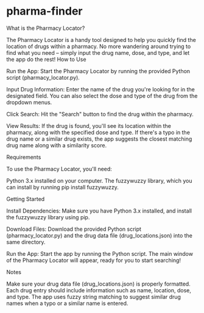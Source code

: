 # pharma-finder
What is the Pharmacy Locator?

The Pharmacy Locator is a handy tool designed to help you quickly find the location of drugs within a pharmacy. No more wandering around trying to find what you need – simply input the drug name, dose, and type, and let the app do the rest!
How to Use

 Run the App: Start the Pharmacy Locator by running the provided Python script (pharmacy_locator.py).

Input Drug Information: Enter the name of the drug you're looking for in the designated field. You can also select the dose and type of the drug from the dropdown menus.

Click Search: Hit the "Search" button to find the drug within the pharmacy.

View Results: If the drug is found, you'll see its location within the pharmacy, along with the specified dose and type. If there's a typo in the drug name or a similar drug exists, the app suggests the closest matching drug name along with a similarity score.

Requirements

To use the Pharmacy Locator, you'll need:

 Python 3.x installed on your computer.
 The fuzzywuzzy library, which you can install by running pip install fuzzywuzzy.

Getting Started

Install Dependencies: Make sure you have Python 3.x installed, and install the fuzzywuzzy library using pip.

Download Files: Download the provided Python script (pharmacy_locator.py) and the drug data file (drug_locations.json) into the same directory.

Run the App: Start the app by running the Python script. The main window of the Pharmacy Locator will appear, ready for you to start searching!

Notes

Make sure your drug data file (drug_locations.json) is properly formatted. Each drug entry should include information such as name, location, dose, and type. The app uses fuzzy string matching to suggest similar drug names when a typo or a similar name is entered.
